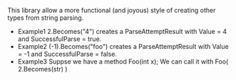 This library allow a more functional (and joyous) style of creating other types from string parsing.

* Example1 2.Becomes("4") creates a ParseAttemptResult<int> with Value = 4 and SuccessfulParse = true.
* Example2 (-1).Becomes("foo") creates a ParseAttemptResult<int> with Value = -1 and SuccessfulParse = false.
* Example3 Suppse we have a method Foo(int x); We can call it with Foo( 2.Becomes(str) )